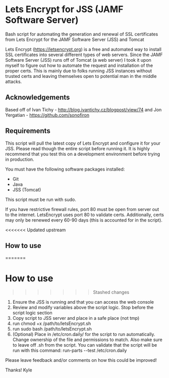 # Lets Encrypt for JSS (JAMF Software Server)
Bash script for automating the generation and renewal of SSL certificates from Lets Encrypt for the JAMF Software Server (JSS) and Tomcat

Lets Encrypt (https://letsencrypt.org) is a free and automated way to install SSL certificates into several different types of web servers. Since the JAMF Software Server (JSS) runs off of Tomcat (a web server) I took it upon myself to figure out how to automate the request and installation of the proper certs. This is mainly due to folks running JSS instances without trusted certs and leaving themselves open to potential man in the middle attacks.

## Acknowledgements
Based off of Ivan Tichy - http://blog.ivantichy.cz/blogpost/view/74 and Jon Yergatian - https://github.com/sonofiron

## Requirements
This script will pull the latest copy of Lets Encrypt and configure it for your JSS. Please read though the entire script before running it. It is highly recommend that you test this on a development environment before trying in production.

You must have the following software packages installed:
* Git
* Java
* JSS (Tomcat)

This script must be run with sudo.

If you have restrictive firewall rules, port 80 must be open from server out to the internet. LetsEncrypt uses port 80 to validate certs. Additionally, certs may only be renewed every 60-90 days (this is accounted for in the script).

<<<<<<< Updated upstream
## How to use
=======
# How to use
>>>>>>> Stashed changes

1. Ensure the JSS is running and that you can access the web console
2. Review and modify variables above the script logic. Stop before the script logic section
3. Copy script to JSS server and place in a safe place (not tmp)
4. run chmod +x /path/to/letsEncrypt.sh
5. run sudo bash /path/to/letsEncrypt.sh
6. (Optional) Place in /etc/cron.daily/ for the script to run automatically. Change ownership of the file and permissions to match. Also make sure to leave off .sh from the script. You can validate that the script will be run with this command: run-parts --test /etc/cron.daily

Please leave feedback and/or comments on how this could be improved!

Thanks! Kyle
